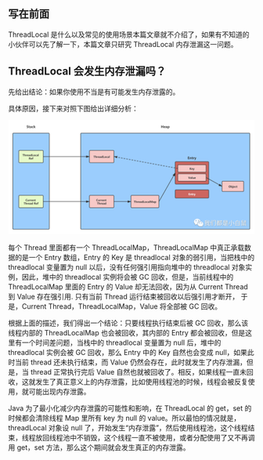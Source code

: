 ## 写在前面

ThreadLocal 是什么以及常见的使用场景本篇文章就不介绍了，如果有不知道的小伙伴可以先了解一下，本篇文章只研究 ThreadLocal 内存泄漏这一问题。

## ThreadLocal 会发生内存泄漏吗？

先给出结论：如果你使用不当是有可能发生内存泄露的。

具体原因，接下来对照下图给出详细分析：

![](assets/markdown-img-paste-20200519232046254.png)

每个 Thread 里面都有一个 ThreadLocalMap，ThreadLocalMap 中真正承载数据的是一个 Entry 数组，Entry 的 Key 是 threadlocal 对象的弱引用，当把栈中的 threadlocal 变量置为 null 以后，没有任何强引用指向堆中的 threadlocal 对象实例，因此，堆中的 threadlocal 实例将会被 GC 回收，但是，当前线程中的 ThreadLocalMap 里面的 Entry 的 Value 却无法回收，因为从 Current Thread 到 Value 存在强引用. 只有当前 Thread 运行结束被回收以后强引用才断开， 于是，Current Thread，ThreadLocalMap，Value 将全部被 GC 回收。

根据上面的描述，我们得出一个结论：只要线程执行结束后被 GC 回收，那么该线程内部的 ThreadLocalMap 也会被回收，其内部的 Entry 都会被回收，但是这里有一个时间差问题，当栈中的 threadlocal 变量置为 null 后，堆中的 threadlocal 实例会被 GC 回收，那么 Entry 中的 Key 自然也会变成 null，如果此时当前 thread 还未执行结束，而 Value 仍然会存在，此时就发生了内存泄漏，但是，当 thread 正常执行完后 Value 自然也就被回收了。相反，如果线程一直未回收，这就发生了真正意义上的内存泄露，比如使用线程池的时候，线程会被反复使用，就可能出现内存泄露。

Java 为了最小化减少内存泄露的可能性和影响，在 ThreadLocal 的 get，set 的时候都会清除线程 Map 里所有 key 为 null 的 value。所以最怕的情况就是，threadLocal 对象设 null 了，开始发生“内存泄露”，然后使用线程池，这个线程结束，线程放回线程池中不销毁，这个线程一直不被使用，或者分配使用了又不再调用 get，set 方法，那么这个期间就会发生真正的内存泄露。
